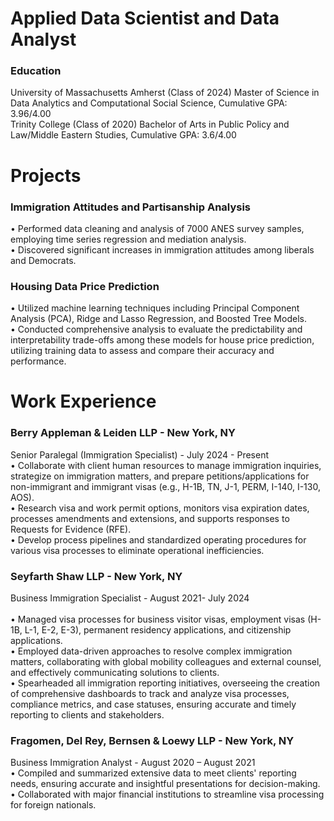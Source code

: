 # Applied Data Scientist and Data Analyst

### Education 
University of Massachusetts Amherst (Class of 2024) 
   Master of Science in Data Analytics and Computational Social Science, Cumulative GPA: 3.96/4.00  
Trinity College (Class of 2020) 
   Bachelor of Arts in Public Policy and Law/Middle Eastern Studies, Cumulative GPA: 3.6/4.00

# Projects
### Immigration Attitudes and Partisanship Analysis 
• Performed data cleaning and analysis of 7000 ANES survey samples, employing time series regression and mediation analysis. <br>
• Discovered significant increases in immigration attitudes among liberals and Democrats. <br>

### Housing Data Price Prediction
• Utilized machine learning techniques including Principal Component Analysis (PCA), Ridge and
Lasso Regression, and Boosted Tree Models. <br>
• Conducted comprehensive analysis to evaluate the predictability and interpretability trade-offs
among these models for house price prediction, utilizing training data to assess and compare their
accuracy and performance. <br>

# Work Experience 

### Berry Appleman & Leiden LLP	- New York, NY
Senior Paralegal (Immigration Specialist) - July 2024 - Present <br>
• Collaborate with client human resources to manage immigration inquiries, strategize on immigration matters, and prepare petitions/applications for non-immigrant and immigrant visas (e.g., H-1B, TN, J-1, PERM, I-140, I-130, AOS). <br>
• Research visa and work permit options, monitors visa expiration dates, processes amendments and extensions, and supports responses to Requests for Evidence (RFE).<br>
• Develop process pipelines and standardized operating procedures for various visa processes to eliminate operational inefficiencies. <br>
### Seyfarth Shaw LLP  - New York, NY 
Business Immigration Specialist	- August 2021- July 2024 <br>          
• Managed visa processes for business visitor visas, employment visas (H-1B, L-1, E-2, E-3),  permanent residency applications, and citizenship applications.  <br> 
• Employed data-driven approaches to resolve complex immigration matters, collaborating with global mobility colleagues and external counsel, and effectively communicating solutions to clients. <br>
• Spearheaded all immigration reporting initiatives, overseeing the creation of comprehensive dashboards to track and analyze visa processes, compliance metrics, and case statuses, ensuring accurate and timely reporting to clients and stakeholders. <br>
### Fragomen, Del Rey, Bernsen & Loewy LLP - New York, NY 
Business Immigration Analyst - August 2020 – August 2021 <br>
• Compiled and summarized extensive data to meet clients' reporting needs, ensuring accurate and  insightful presentations for decision-making. <br>
• Collaborated with major financial institutions to streamline visa processing for foreign nationals. <br>

